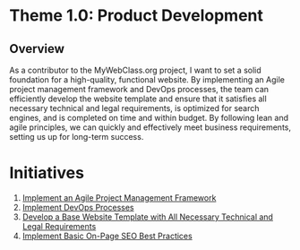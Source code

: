 # Theme 1.0: Product Development
## Overview
As a contributor to the MyWebClass.org project, I want to set a solid foundation for a high-quality, functional website. 
By implementing an Agile project management framework and DevOps processes, the team can efficiently develop the website 
template and ensure that it satisfies all necessary technical and legal requirements, is optimized for search engines, 
and is completed on time and within budget. By following lean and agile principles, we can quickly and effectively meet 
business requirements, setting us up for long-term success.
# Initiatives
1. [Implement an Agile Project Management Framework](documentation/templates/theme/initiatives/initiative_agile_framework.md)
2. [Implement DevOps Processes](documentation/templates/theme/initiatives/initiative_devops_processes.md)
3. [Develop a Base Website Template with All Necessary Technical and Legal Requirements](documentation/templates/theme/initiatives/initiative_legal_technical_website_template.md)
4. [Implement Basic On-Page SEO Best Practices](documentation/templates/theme/initiatives/initiative_best_seo_practices.md)
